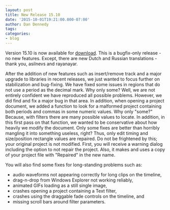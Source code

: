 ```yaml
---
layout: post
title: New Release 15.10
date: '2015-10-01T19:21:00.000-07:00'
author: Dan Dennedy
tags: 
categories:
- blog
---
```


Version 15.10 is now available for <a href="http://www.shotcut.org/bin/view/Shotcut/Download">download</a>. This is a bugfix-only release - no new features. Except, there are new Dutch and Russian translations - thank you, asilnevs and rayanayar.

After the addition of new features such as insert/remove track and a major upgrade to libraries in recent releases, we just wanted to focus further on stabilization and bug-fixing. We have fixed some issues in regions that do not use a period as the decimal mark. Why only some? Well, we are not entirely confident we have reproduced all possible problems. However, we did find and fix a major bug in that area. In addition, when opening a project document, we added a function to look for a malformed project containing both periods and commas in some numeric values. Why only "some?" Because, with filters there are many possible values to locate. In addition, in this first pass on that function, we wanted to be conservative about how heavily we modify the document. Only some fixes are better than horribly mangling it into something useless, right? Thus, only edit timing and size/position rectangle values are repaired. Do not be frightened by this; your original project is not modified. First, you will receive a warning dialog including the option to not repair the project. Also, it makes and uses a copy of your project file with "Repaired" in the new name.

You will also find some fixes for long-standing problems such as:

<ul><li>audio waveforms not appearing correctly for long clips on the timeline,</li><li>drag-n-drop from Windows Explorer not working reliably,</li><li>animated GIFs loading as a still single image,</li><li>crashes opening a project containing a Text filter,</li><li>crashes using the draggable fade controls on the timeline, and</li><li>missing scroll bars around filter parameters.</li></ul>

